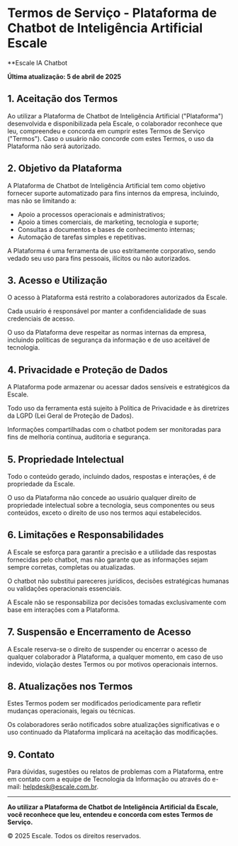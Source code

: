 # Termos de Serviço - Plataforma de Chatbot de Inteligência Artificial Escale

**Escale IA Chatbot

**Última atualização: 5 de abril de 2025**

## 1. Aceitação dos Termos

Ao utilizar a Plataforma de Chatbot de Inteligência Artificial ("Plataforma") desenvolvida e disponibilizada pela Escale, o colaborador reconhece que leu, compreendeu e concorda em cumprir estes Termos de Serviço ("Termos"). Caso o usuário não concorde com estes Termos, o uso da Plataforma não será autorizado.

## 2. Objetivo da Plataforma

A Plataforma de Chatbot de Inteligência Artificial tem como objetivo fornecer suporte automatizado para fins internos da empresa, incluindo, mas não se limitando a:

- Apoio a processos operacionais e administrativos;
- Apoio a times comerciais, de marketing, tecnologia e suporte;
- Consultas a documentos e bases de conhecimento internas;
- Automação de tarefas simples e repetitivas.

A Plataforma é uma ferramenta de uso estritamente corporativo, sendo vedado seu uso para fins pessoais, ilícitos ou não autorizados.

## 3. Acesso e Utilização

O acesso à Plataforma está restrito a colaboradores autorizados da Escale.

Cada usuário é responsável por manter a confidencialidade de suas credenciais de acesso.

O uso da Plataforma deve respeitar as normas internas da empresa, incluindo políticas de segurança da informação e de uso aceitável de tecnologia.

## 4. Privacidade e Proteção de Dados

A Plataforma pode armazenar ou acessar dados sensíveis e estratégicos da Escale.

Todo uso da ferramenta está sujeito à Política de Privacidade e às diretrizes da LGPD (Lei Geral de Proteção de Dados).

Informações compartilhadas com o chatbot podem ser monitoradas para fins de melhoria contínua, auditoria e segurança.

## 5. Propriedade Intelectual

Todo o conteúdo gerado, incluindo dados, respostas e interações, é de propriedade da Escale.

O uso da Plataforma não concede ao usuário qualquer direito de propriedade intelectual sobre a tecnologia, seus componentes ou seus conteúdos, exceto o direito de uso nos termos aqui estabelecidos.

## 6. Limitações e Responsabilidades

A Escale se esforça para garantir a precisão e a utilidade das respostas fornecidas pelo chatbot, mas não garante que as informações sejam sempre corretas, completas ou atualizadas.

O chatbot não substitui pareceres jurídicos, decisões estratégicas humanas ou validações operacionais essenciais.

A Escale não se responsabiliza por decisões tomadas exclusivamente com base em interações com a Plataforma.

## 7. Suspensão e Encerramento de Acesso

A Escale reserva-se o direito de suspender ou encerrar o acesso de qualquer colaborador à Plataforma, a qualquer momento, em caso de uso indevido, violação destes Termos ou por motivos operacionais internos.

## 8. Atualizações nos Termos

Estes Termos podem ser modificados periodicamente para refletir mudanças operacionais, legais ou técnicas.

Os colaboradores serão notificados sobre atualizações significativas e o uso continuado da Plataforma implicará na aceitação das modificações.

## 9. Contato

Para dúvidas, sugestões ou relatos de problemas com a Plataforma, entre em contato com a equipe de Tecnologia da Informação ou através do e-mail: helpdesk@escale.com.br.

---

**Ao utilizar a Plataforma de Chatbot de Inteligência Artificial da Escale, você reconhece que leu, entendeu e concorda com estes Termos de Serviço.**

© 2025 Escale. Todos os direitos reservados.

